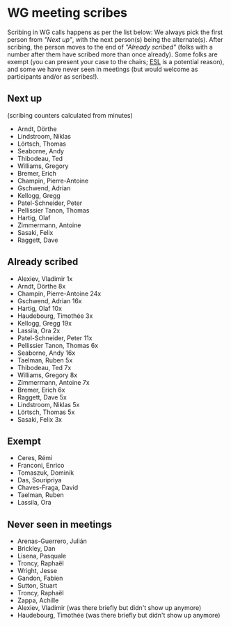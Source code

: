 # WG meeting scribes

Scribing in WG calls happens as per the list below: We always pick the first person from *"Next up"*, with the next person(s) being the alternate(s). After scribing, the person moves to the end of *"Already scribed"* (folks with a number after them have scribed more than once already). Some folks are exempt (you can present your case to the chairs; [ESL](https://en.wikipedia.org/wiki/English_as_a_second_or_foreign_language) is a potential reason), and some we have never seen in meetings (but would welcome as participants and/or as scribes!).

## Next up

(scribing counters calculated from minutes)

- Arndt, Dörthe
- Lindstroom, Niklas
- Lörtsch, Thomas
- Seaborne, Andy
- Thibodeau, Ted
- Williams, Gregory
- Bremer, Erich
- Champin, Pierre-Antoine
- Gschwend, Adrian
- Kellogg, Gregg
- Patel-Schneider, Peter
- Pellissier Tanon, Thomas
- Hartig, Olaf
- Zimmermann, Antoine
- Sasaki, Felix
- Raggett, Dave

## Already scribed 
- Alexiev, Vladimir  1x
- Arndt, Dörthe  8x
- Champin, Pierre-Antoine  24x
- Gschwend, Adrian  16x
- Hartig, Olaf  10x
- Haudebourg, Timothée  3x
- Kellogg, Gregg  19x
- Lassila, Ora  2x
- Patel-Schneider, Peter  11x
- Pellissier Tanon, Thomas  6x
- Seaborne, Andy  16x
- Taelman, Ruben  5x
- Thibodeau, Ted  7x
- Williams, Gregory  8x
- Zimmermann, Antoine  7x
- Bremer, Erich 6x
- Raggett, Dave 5x
- Lindstroom, Niklas 5x
- Lörtsch, Thomas 5x
- Sasaki, Felix 3x


## Exempt
- Ceres, Rémi  
- Franconi, Enrico  
- Tomaszuk, Dominik  
- Das, Souripriya  
- Chaves-Fraga, David
- Taelman, Ruben
- Lassila, Ora

## Never seen in meetings
- Arenas-Guerrero, Julián  
- Brickley, Dan  
- Lisena, Pasquale  
- Troncy, Raphaël  
- Wright, Jesse 
- Gandon, Fabien
- Sutton, Stuart
- Troncy, Raphaël
- Zappa, Achille
- Alexiev, Vladimir (was there briefly but didn't show up anymore)
- Haudebourg, Timothée (was there briefly but didn't show up anymore)

